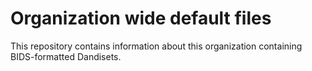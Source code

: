 # Organization wide default files

This repository contains information about this organization containing BIDS-formatted Dandisets.
